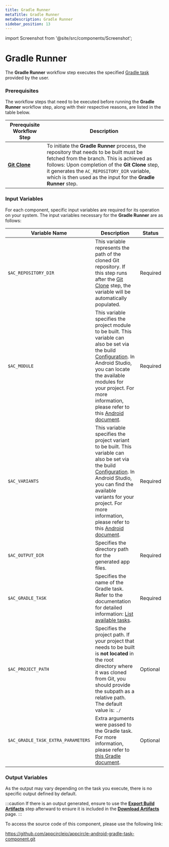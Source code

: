 ```yaml
---
title: Gradle Runner
metaTitle: Gradle Runner
metaDescription: Gradle Runner
sidebar_position: 13
---
```


import Screenshot from '@site/src/components/Screenshot';

# Gradle Runner

The **Gradle Runner** workflow step executes the specified [Gradle task](https://docs.gradle.org/current/userguide/tutorial_using_tasks.html) provided by the user.

### Prerequisites

The workflow steps that need to be executed before running the **Gradle Runner** workflow step, along with their respective reasons, are listed in the table below.

| Prerequisite Workflow Step                                                            | Description                                                                                                                                                                                                                                                                                              |
| ------------------------------------------------------------------------------------- | -------------------------------------------------------------------------------------------------------------------------------------------------------------------------------------------------------------------------------------------------------------------------------------------------------- |
| [**Git Clone**](https://docs.appcircle.io/workflows/common-workflow-steps/#git-clone) | To initiate the **Gradle Runner** process, the repository that needs to be built must be fetched from the branch. This is achieved as follows: Upon completion of the **Git Clone** step, it generates the `AC_REPOSITORY_DIR` variable, which is then used as the input for the **Gradle Runner** step. |

<Screenshot url='https://cdn.appcircle.io/docs/assets/android-workflow-components-gradle-runner_1.png'/>

### Input Variables

For each component, specific input variables are required for its operation on your system. The input variables necessary for the **Gradle Runner** are as follows:

<Screenshot url='https://cdn.appcircle.io/docs/assets/android-workflow-components-gradle-runner_2.png' />

| Variable Name                      | Description                                                                                                                                                                                                                                                                                                                                                                                                            | Status   |
| ---------------------------------- | ---------------------------------------------------------------------------------------------------------------------------------------------------------------------------------------------------------------------------------------------------------------------------------------------------------------------------------------------------------------------------------------------------------------------- | -------- |
| `$AC_REPOSITORY_DIR`               | This variable represents the path of the cloned Git repository. If this step runs after the [Git Clone](https://docs.appcircle.io/workflows/common-workflow-steps/#git-clone) step, the variable will be automatically populated.                                                                                                                                                                                      | Required |
| `$AC_MODULE`                       | This variable specifies the project module to be built. This variable can also be set via the build [Configuration](https://docs.appcircle.io/build/build-process-management/build-profile-configuration/). In Android Studio, you can locate the available modules for your project. For more information, please refer to this [Android document](https://developer.android.com/studio/projects#ApplicationModules). | Required |
| `$AC_VARIANTS`                     | This variable specifies the project variant to be built. This variable can also be set via the build [Configuration](https://docs.appcircle.io/build/build-process-management/build-profile-configuration/). In Android Studio, you can find the available variants for your project. For more information, please refer to this [Android document](https://developer.android.com/build/build-variants).               | Required |
| `$AC_OUTPUT_DIR`                   | Specifies the directory path for the generated app files.                                                                                                                                                                                                                                                                                                                                                              | Required |
| `$AC_GRADLE_TASK`                  | Specifies the name of the Gradle task. Refer to the documentation for detailed information: [List available tasks](https://docs.gradle.org/current/userguide/tutorial_using_tasks.html#list_available_tasks).                                                                                                                                                                                                          | Required |
| `$AC_PROJECT_PATH`                 | Specifies the project path. If your project that needs to be built is **not located** in the root directory where it was cloned from Git, you should provide the subpath as a relative path. The default value is: `./`                                                                                                                                                                                                | Optional |
| `$AC_GRADLE_TASK_EXTRA_PARAMETERS` | Extra arguments were passed to the Gradle task. For more information, please refer to [this Gradle document](https://docs.gradle.org/current/userguide/writing_build_scripts.html#sec:extra_properties).                                                                                                                                                                                                               | Optional |

### Output Variables

As the output may vary depending on the task you execute, there is no specific output defined by default.

:::caution
If there is an output generated, ensure to use the [**Export Build Artifacts**](https://docs.appcircle.io/workflows/common-workflow-steps#export-build-artifacts) step afterward to ensure it is included in the [**Download Artifacts**](https://docs.appcircle.io/workflows/common-workflow-steps/export-build-artifacts/#download-exported-artifacts) page.
:::

To access the source code of this component, please use the following link:

https://github.com/appcircleio/appcircle-android-gradle-task-component.git
